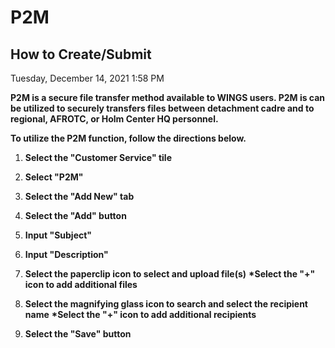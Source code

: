 # P2M  

## How to Create/Submit
Tuesday, December 14, 2021	1:58 PM

**P2M is a secure file transfer method available to WINGS users. P2M is can be utilized to securely transfers files between detachment cadre and to regional, AFROTC, or Holm Center HQ personnel.**

**To utilize the P2M function, follow the directions below.**

1. **Select the "Customer Service" tile**

1. **Select "P2M"**
2. **Select the "Add New" tab**

1. **Select the "Add" button**
![]()
1. **Input "Subject"**
2. **Input "Description"**
3. **Select the paperclip icon to select and upload file(s)**
	**\*Select the "+" icon to add additional files**
4. **Select the magnifying glass icon to search and select the recipient name**
	**\*Select the "+" icon to add additional recipients**
5. **Select the "Save" button**
